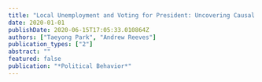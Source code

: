 ```yaml
---
title: "Local Unemployment and Voting for President: Uncovering Causal Mechanisms"
date: 2020-01-01
publishDate: 2020-06-15T17:05:33.010864Z
authors: ["Taeyong Park", "Andrew Reeves"]
publication_types: ["2"]
abstract: ""
featured: false
publication: "*Political Behavior*"
---
```


